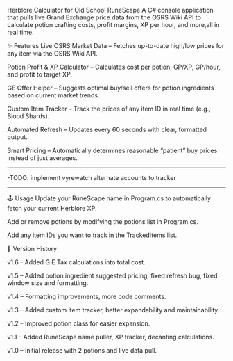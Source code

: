 Herblore Calculator for Old School RuneScape
A C# console application that pulls live Grand Exchange price data from the OSRS Wiki API to calculate potion crafting costs, profit margins, XP per hour, and more,all in real time.

✨ Features
Live OSRS Market Data – Fetches up-to-date high/low prices for any item via the OSRS Wiki API.

Potion Profit & XP Calculator – Calculates cost per potion, GP/XP, GP/hour, and profit to target XP.

GE Offer Helper – Suggests optimal buy/sell offers for potion ingredients based on current market trends.

Custom Item Tracker – Track the prices of any item ID in real time (e.g., Blood Shards).

Automated Refresh – Updates every 60 seconds with clear, formatted output.

Smart Pricing – Automatically determines reasonable “patient” buy prices instead of just averages.

-----------------------------------------------------------


-TODO: implement vyrewatch alternate accounts to tracker

-------------------------------------------------------


🕹 Usage
Update your RuneScape name in Program.cs to automatically fetch your current Herblore XP.

Add or remove potions by modifying the potions list in Program.cs.

Add any item IDs you want to track in the TrackedItems list.

📜 Version History

v1.6 - Added G.E Tax calculations into total cost.

v1.5 – Added potion ingredient suggested pricing, fixed refresh bug, fixed window size and formatting.

v1.4 – Formatting improvements, more code comments.

v1.3 – Added custom item tracker, better expandability and maintainability.

v1.2 – Improved potion class for easier expansion.

v1.1 – Added RuneScape name puller, XP tracker, decanting calculations.

v1.0 – Initial release with 2 potions and live data pull.
